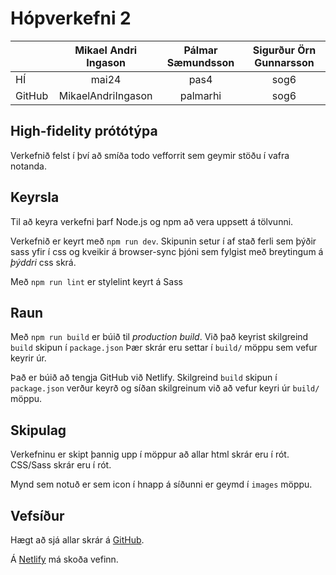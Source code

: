 # Hópverkefni 2

|   | Mikael Andri Ingason |Pálmar Sæmundsson |Sigurður Örn Gunnarsson |
| ------------- |:-------------:|:-------------:|:-------------:|
| HÍ     | mai24    |pas4     |sog6     |
| GitHub     |  MikaelAndriIngason    |palmarhi    |sog6    |

## High-fidelity prótótýpa

Verkefnið felst í því að smíða todo vefforrit sem geymir stöðu í vafra notanda.

## Keyrsla

Til að keyra verkefni þarf Node.js og npm að vera uppsett á tölvunni.

Verkefnið er keyrt með `npm run dev`. Skipunin setur í af stað ferli sem þýðir sass yfir í css og kveikir á browser-sync þjóni sem fylgist með breytingum á _þýddri_ css skrá.

Með `npm run lint` er stylelint keyrt á Sass

## Raun

Með `npm run build` er búið til _production build_. Við það keyrist skilgreind `build` skipun í `package.json` Þær skrár eru settar í `build/` möppu sem vefur keyrir úr.

Það er búið að tengja GitHub við Netlify. Skilgreind `build` skipun í `package.json` verður keyrð og síðan skilgreinum við að vefur keyri úr `build/` möppu.

## Skipulag

Verkefninu er skipt þannig upp í möppur að allar html skrár eru í rót. CSS/Sass skrár eru í rót.

Mynd sem notuð er sem icon í hnapp á síðunni er geymd í `images` möppu.

## Vefsíður

Hægt að sjá allar skrár á [GitHub](https://github.com/palmarhi/hopverkefni2).

Á [Netlify](https://confident-booth-c7e08e.netlify.app) má skoða vefinn.
